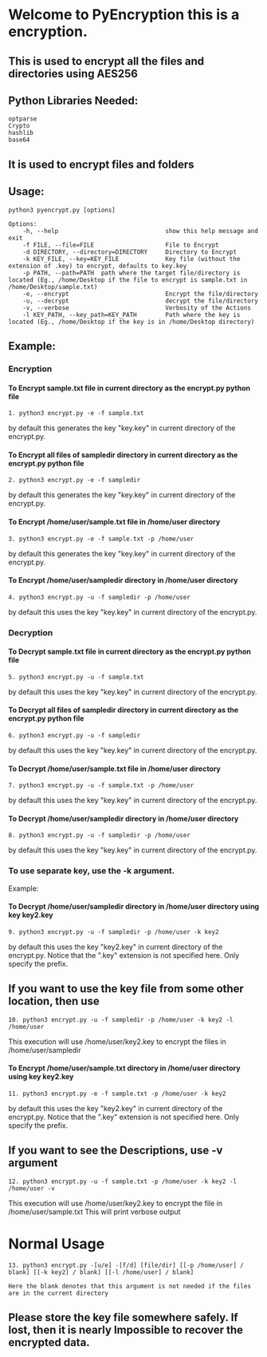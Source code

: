 # Welcome to PyEncryption this is a encryption.

## This is used to encrypt all the files and directories using AES256

## Python Libraries Needed:
    optparse
    Crypto
    hashlib
    base64

## It is used to encrypt files and folders

## Usage: 
    python3 pyencrypt.py [options]

    Options:
        -h, --help                              show this help message and exit
        -f FILE, --file=FILE                    File to Encrypt
        -d DIRECTORY, --directory=DIRECTORY     Directory to Encrypt
        -k KEY_FILE, --key=KEY_FILE             Key file (without the extension of .key) to encrypt, defaults to key.key
        -p PATH, --path=PATH  path where the target file/directory is located (Eg., /home/Desktop if the file to encrypt is sample.txt in /home/Desktop/sample.txt)
        -e, --encrypt                           Encrypt the file/directory
        -u, --decrypt                           decrypt the file/directory
        -v, --verbose                           Verbosity of the Actions
        -l KEY_PATH, --key_path=KEY_PATH        Path where the key is located (Eg., /home/Desktop if the key is in /home/Desktop directory)

## Example: 
### Encryption
#### To Encrypt sample.txt file in current directory as the encrypt.py python file
    1. python3 encrypt.py -e -f sample.txt 

by default this generates the key "key.key" in current directory of the encrypt.py.

#### To Encrypt all files of sampledir directory in current directory as the encrypt.py python file
    2. python3 encrypt.py -e -f sampledir

by default this generates the key "key.key" in current directory of the encrypt.py.

#### To Encrypt /home/user/sample.txt file in /home/user directory
    3. python3 encrypt.py -e -f sample.txt -p /home/user

by default this generates the key "key.key" in current directory of the encrypt.py.

#### To Encrypt /home/user/sampledir directory in /home/user directory
    4. python3 encrypt.py -u -f sampledir -p /home/user

by default this uses the key "key.key" in current directory of the encrypt.py.

### Decryption
#### To Decrypt sample.txt file in current directory as the encrypt.py python file
    5. python3 encrypt.py -u -f sample.txt 

by default this uses the key "key.key" in current directory of the encrypt.py.

#### To Decrypt all files of sampledir directory in current directory as the encrypt.py python file
    6. python3 encrypt.py -u -f sampledir

by default this uses the key "key.key" in current directory of the encrypt.py.

#### To Decrypt /home/user/sample.txt file in /home/user directory
    7. python3 encrypt.py -u -f sample.txt -p /home/user

by default this uses the key "key.key" in current directory of the encrypt.py.

#### To Decrypt /home/user/sampledir directory in /home/user directory
    8. python3 encrypt.py -u -f sampledir -p /home/user

by default this uses the key "key.key" in current directory of the encrypt.py.

### To use separate key, use the -k argument.
Example:
#### To Decrypt /home/user/sampledir directory in /home/user directory using key key2.key
    9. python3 encrypt.py -u -f sampledir -p /home/user -k key2
    
by default this uses the key "key2.key" in current directory of the encrypt.py.
Notice that the ".key" extension is not specified here. Only specify the prefix.

## If you want to use the key file from some other location, then use
    10. python3 encrypt.py -u -f sampledir -p /home/user -k key2 -l /home/user

This execution will use /home/user/key2.key to encrypt the files in /home/user/sampledir

#### To Encrypt /home/user/sample.txt directory in /home/user directory using key key2.key
    11. python3 encrypt.py -e -f sample.txt -p /home/user -k key2
    
by default this uses the key "key2.key" in current directory of the encrypt.py.
Notice that the ".key" extension is not specified here. Only specify the prefix.

## If you want to see the Descriptions, use -v argument
    12. python3 encrypt.py -u -f sample.txt -p /home/user -k key2 -l /home/user -v

This execution will use /home/user/key2.key to encrypt the file in /home/user/sample.txt
This will print verbose output

# Normal Usage
    13. python3 encrypt.py -[u/e] -[f/d] [file/dir] [[-p /home/user] / blank] [[-k key2] / blank] [[-l /home/user] / blank]

    Here the blank denotes that this argument is not needed if the files are in the current directory
## Please store the key file somewhere safely. If lost, then it is nearly Impossible to recover the encrypted data.
